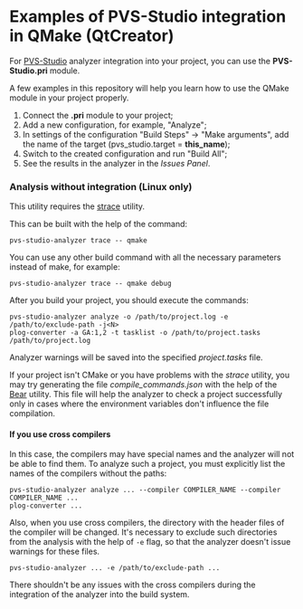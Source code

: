# Examples of PVS-Studio integration in QMake (QtCreator)

For [PVS-Studio](https://www.viva64.com/en/pvs-studio/) analyzer integration into your project, you can use the **PVS-Studio.pri** module. 

A few examples in this repository will help you learn how to use the QMake module in your project properly.

1. Connect the **.pri** module to your project;
2. Add a new configuration, for example, "Analyze";
3. In settings of the configuration "Build Steps" -> "Make arguments", add the name of the target (pvs_studio.target = **this_name**);
4. Switch to the created configuration and run "Build All";
5. See the results in the analyzer in the *Issues Panel*.

### Analysis without integration (Linux only)

This utility requires the [strace](http://man7.org/linux/man-pages/man1/strace.1.html) utility.

This can be built with the help of the command:

```
pvs-studio-analyzer trace -- qmake
```

You can use any other build command with all the necessary parameters instead of make, for example:

``
pvs-studio-analyzer trace -- qmake debug
``

After you build your project, you should execute the commands:

```
pvs-studio-analyzer analyze -o /path/to/project.log -e /path/to/exclude-path -j<N>
plog-converter -a GA:1,2 -t tasklist -o /path/to/project.tasks /path/to/project.log
```

Analyzer warnings will be saved into the specified *project.tasks* file.

If your project isn't CMake or you have problems with the *strace* utility, you may try generating the file *compile_commands.json* with the help of the [Bear](https://github.com/rizsotto/Bear) utility. This file will help the analyzer to check a project successfully only in cases where the environment variables don't influence the file compilation.

#### If you use cross compilers

In this case, the compilers may have special names and the analyzer will not be able to find them. To analyze such a project, you must explicitly list the names of the compilers without the paths:

```
pvs-studio-analyzer analyze ... --compiler COMPILER_NAME --compiler COMPILER_NAME ...
plog-converter ...
```

Also, when you use cross compilers, the directory with the header files of the compiler will be changed.  It's necessary to exclude such directories from the analysis with the help of ```-e``` flag, so that the analyzer doesn't issue warnings for these files.

```
pvs-studio-analyzer ... -e /path/to/exclude-path ...
```

There shouldn't be any issues with the cross compilers during the integration of the analyzer into the build system.
